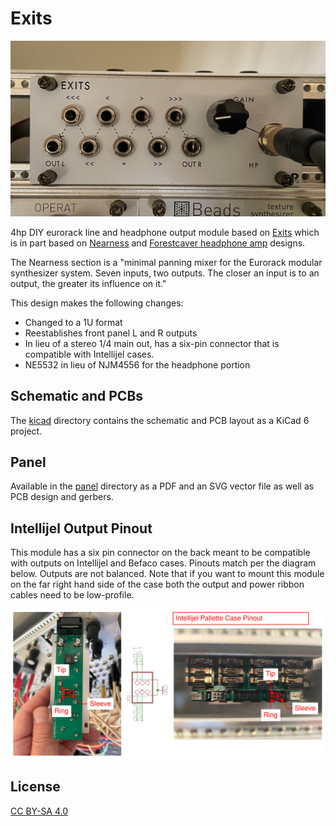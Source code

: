 # Exits
![exits](/images/Exits%201U%20Panel.jpg)

4hp DIY eurorack line and headphone output module based on [Exits](https://github.com/ramphands/Exits) which is in part based on [Nearness](https://github.com/sarnesjo/nearness) and [Forestcaver headphone amp](https://github.com/forestcaver/Analog-Voice/tree/master/AJH_Headphone_Amp) designs. 

The Nearness section is a "minimal panning mixer for the Eurorack modular synthesizer system. Seven inputs, two outputs. The closer an input is to an output, the greater its influence on it."  

This design makes the following changes:
- Changed to a 1U format
- Reestablishes front panel L and R outputs
- In lieu of a stereo 1/4 main out, has a six-pin connector that is compatible with Intellijel cases.
- NE5532 in lieu of NJM4556 for the headphone portion



## Schematic and PCBs

The [kicad](Kicad) directory contains the schematic and PCB layout as a KiCad 6 project.

## Panel

Available in the [panel](Panel) directory as a PDF and an SVG vector file as well as PCB design and gerbers.

## Intellijel Output Pinout

This module has a six pin connector on the back meant to be compatible with outputs on Intellijel and Befaco cases. Pinouts match per the diagram below. Outputs are not balanced.  Note that if you want to mount this module on the far right hand side of the case both the output and power ribbon cables need to be low-profile.  

![pinout](/images/ij-pinout.jpg)

## License

[CC BY-SA 4.0](http://creativecommons.org/licenses/by-sa/4.0/)
